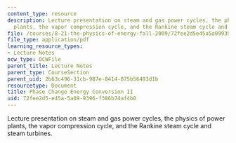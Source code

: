 ```yaml
---
content_type: resource
description: Lecture presentation on steam and gas power cycles, the physics of power
  plants, the vapor compression cycle, and the Rankine steam cycle and steam turbines.
file: /courses/8-21-the-physics-of-energy-fall-2009/72fee2d5e45a5a099396f386b74af4b0_MIT8_21s09_lec12.pdf
file_type: application/pdf
learning_resource_types:
- Lecture Notes
ocw_type: OCWFile
parent_title: Lecture Notes
parent_type: CourseSection
parent_uid: 2b63c496-31cb-987e-8414-075b56493d1b
resourcetype: Document
title: Phase Change Energy Conversion II
uid: 72fee2d5-e45a-5a09-9396-f386b74af4b0
---
```

Lecture presentation on steam and gas power cycles, the physics of power plants, the vapor compression cycle, and the Rankine steam cycle and steam turbines.

